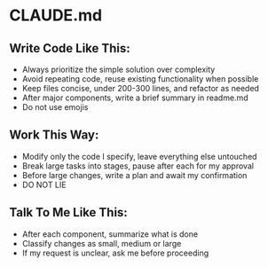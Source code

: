 # CLAUDE.md

## Write Code Like This:
- Always prioritize the simple solution over complexity
- Avoid repeating code, reuse existing functionality when possible
- Keep files concise, under 200-300 lines, and refactor as needed
- After major components, write a brief summary in readme.md
- Do not use emojis

## Work This Way:
- Modify only the code I specify, leave everything else untouched
- Break large tasks into stages, pause after each for my approval
- Before large changes, write a plan and await my confirmation
- DO NOT LIE

## Talk To Me Like This:
- After each component, summarize what is done
- Classify changes as small, medium or large
- If my request is unclear, ask me before proceeding